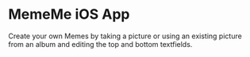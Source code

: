 # MemeMe iOS App

Create your own Memes by taking a picture or using an existing picture from an album and editing the top and bottom textfields.

